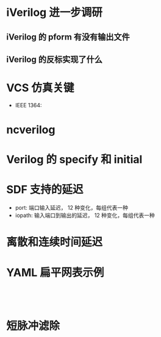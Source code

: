 
# iVerilog 进一步调研
## iVerilog 的 pform 有没有输出文件


## iVerilog 的反标实现了什么


# VCS 仿真关键
- IEEE 1364: 

# ncverilog



# Verilog 的 specify 和 initial


# SDF 支持的延迟

- port:   端口输入延迟， 12 种变化，每组代表一种
- iopath: 输入端口到输出的延迟， 12 种变化，每组代表一种


# 离散和连续时间延迟




# YAML 扁平网表示例
``` yaml





```

# 短脉冲滤除

